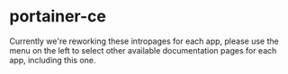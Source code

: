 # portainer-ce

Currently we're reworking these intropages for each app, please use the menu on the left to select other available documentation pages for each app, including this one.
